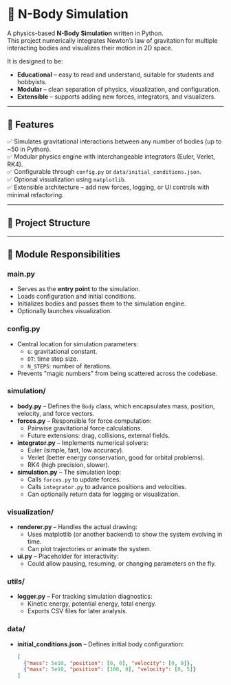 # 🌌 N-Body Simulation

A physics-based **N-Body Simulation** written in Python.  
This project numerically integrates Newton’s law of gravitation for multiple interacting bodies and visualizes their motion in 2D space.  

It is designed to be:
- **Educational** – easy to read and understand, suitable for students and hobbyists.
- **Modular** – clean separation of physics, visualization, and configuration.
- **Extensible** – supports adding new forces, integrators, and visualizers.

---

## 🚀 Features

✅ Simulates gravitational interactions between any number of bodies (up to ~50 in Python).  
✅ Modular physics engine with interchangeable integrators (Euler, Verlet, RK4).  
✅ Configurable through `config.py` or `data/initial_conditions.json`.  
✅ Optional visualization using `matplotlib`.  
✅ Extensible architecture – add new forces, logging, or UI controls with minimal refactoring.

---

## 📂 Project Structure


---

## 🧠 Module Responsibilities

### **main.py**
- Serves as the **entry point** to the simulation.
- Loads configuration and initial conditions.
- Initializes bodies and passes them to the simulation engine.
- Optionally launches visualization.

### **config.py**
- Central location for simulation parameters:
  - `G`: gravitational constant.
  - `DT`: time step size.
  - `N_STEPS`: number of iterations.
- Prevents "magic numbers" from being scattered across the codebase.

### **simulation/**
- **body.py** – Defines the `Body` class, which encapsulates mass, position, velocity, and force vectors.
- **forces.py** – Responsible for force computation:
  - Pairwise gravitational force calculations.
  - Future extensions: drag, collisions, external fields.
- **integrator.py** – Implements numerical solvers:
  - Euler (simple, fast, low accuracy).
  - Verlet (better energy conservation, good for orbital problems).
  - RK4 (high precision, slower).
- **simulation.py** – The simulation loop:
  - Calls `forces.py` to update forces.
  - Calls `integrator.py` to advance positions and velocities.
  - Can optionally return data for logging or visualization.

### **visualization/**
- **renderer.py** – Handles the actual drawing:
  - Uses matplotlib (or another backend) to show the system evolving in time.
  - Can plot trajectories or animate the system.
- **ui.py** – Placeholder for interactivity:
  - Could allow pausing, resuming, or changing parameters on the fly.

### **utils/**
- **logger.py** – For tracking simulation diagnostics:
  - Kinetic energy, potential energy, total energy.
  - Exports CSV files for later analysis.

### **data/**
- **initial_conditions.json** – Defines initial body configuration:
  ```json
  [
    {"mass": 5e10, "position": [0, 0], "velocity": [0, 0]},
    {"mass": 5e10, "position": [100, 0], "velocity": [0, 5]}
  ]
